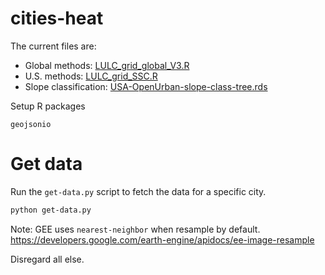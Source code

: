 # cities-heat

The current files are:

* Global methods: [LULC_grid_global_V3.R](LULC_grid_global_V3.R)
* U.S. methods: [LULC_grid_SSC.R](LULC_grid_SSC.R)
* Slope classification: [USA-OpenUrban-slope-class-tree.rds](USA-OpenUrban-slope-class-tree.rds)


Setup
R packages
```
geojsonio
```

# Get data
Run the `get-data.py` script to fetch the data for a specific city.

```bash
python get-data.py
```

Note: GEE uses `nearest-neighbor` when resample by default.  https://developers.google.com/earth-engine/apidocs/ee-image-resample


Disregard all else.
